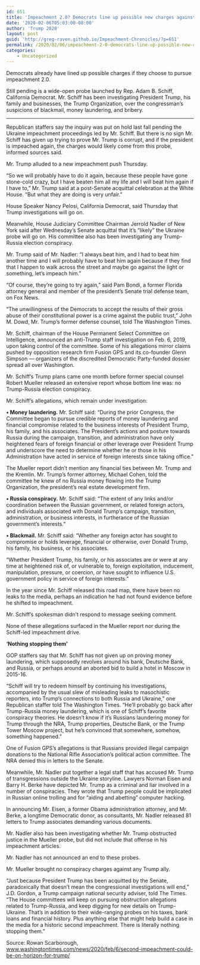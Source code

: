 ```yaml
---
id: 651
title: 'Impeachment 2.0? Democrats line up possible new charges against Trump'
date: '2020-02-06T05:03:00-08:00'
author: 'Trump 2020'
layout: post
guid: 'http://greg-raven.github.io/Impeachment-Chronicles/?p=651'
permalink: /2020/02/06/impeachment-2-0-democrats-line-up-possible-new-charges-against-trump/
categories:
    - Uncategorized
---
```


Democrats already have lined up possible charges if they choose to pursue impeachment 2.0.

Still pending is a wide-open probe launched by Rep. Adam B. Schiff, California Democrat. Mr. Schiff has been investigating President Trump, his family and businesses, the Trump Organization, over the congressman’s suspicions of blackmail, money laundering, and bribery.

- - - - - -

Republican staffers say the inquiry was put on hold last fall pending the Ukraine impeachment proceedings led by Mr. Schiff. But there is no sign Mr. Schiff has given up trying to prove Mr. Trump is corrupt, and if the president is impeached again, the charges would likely come from this probe, informed sources said.

Mr. Trump alluded to a new impeachment push Thursday.

“So we will probably have to do it again, because these people have gone stone-cold crazy, but I have beaten him all my life and I will beat him again if I have to,” Mr. Trump said at a post-Senate acquittal celebration at the White House. “But what they are doing is very unfair.”

House Speaker Nancy Pelosi, California Democrat, said Thursday that Trump investigations will go on.

Meanwhile, House Judiciary Committee Chairman Jerrold Nadler of New York said after Wednesday’s Senate acquittal that it’s “likely” the Ukraine probe will go on. His committee also has been investigating any Trump-Russia election conspiracy.

Mr. Trump said of Mr. Nadler: “I always beat him, and I had to beat him another time and I will probably have to beat him again because if they find that I happen to walk across the street and maybe go against the light or something, let’s impeach him.”

“Of course, they’re going to try again,” said Pam Bondi, a former Florida attorney general and member of the president’s Senate trial defense team, on Fox News.

“The unwillingness of the Democrats to accept the results of their gross abuse of their constitutional power is a crime against the public trust,” John M. Dowd, Mr. Trump’s former defense counsel, told The Washington Times.

Mr. Schiff, chairman of the House Permanent Select Committee on Intelligence, announced an anti-Trump staff investigation on Feb. 6, 2019, upon taking control of the committee. Some of his allegations mirror claims pushed by opposition research firm Fusion GPS and its co-founder Glenn Simpson — organizers of the discredited Democratic Party-funded dossier spread all over Washington.

Mr. Schiff’s Trump plans came one month before former special counsel Robert Mueller released an extensive report whose bottom line was: no Trump-Russia election conspiracy.

Mr. Schiff’s allegations, which remain under investigation:

**• Money laundering.** Mr. Schiff said: “During the prior Congress, the Committee began to pursue credible reports of money laundering and financial compromise related to the business interests of President Trump, his family, and his associates. The President’s actions and posture towards Russia during the campaign, transition, and administration have only heightened fears of foreign financial or other leverage over President Trump and underscore the need to determine whether he or those in his Administration have acted in service of foreign interests since taking office.”

The Mueller report didn’t mention any financial ties between Mr. Trump and the Kremlin. Mr. Trump’s former attorney, Michael Cohen, told the committee he knew of no Russia money flowing into the Trump Organization, the president’s real estate development firm.

**• Russia conspiracy.** Mr. Schiff said: “The extent of any links and/or coordination between the Russian government, or related foreign actors, and individuals associated with Donald Trump’s campaign, transition, administration, or business interests, in furtherance of the Russian government’s interests.”

**• Blackmail.** Mr. Schiff said: “Whether any foreign actor has sought to compromise or holds leverage, financial or otherwise, over Donald Trump, his family, his business, or his associates.

“Whether President Trump, his family, or his associates are or were at any time at heightened risk of, or vulnerable to, foreign exploitation, inducement, manipulation, pressure, or coercion, or have sought to influence U.S. government policy in service of foreign interests.”

In the year since Mr. Schiff released this road map, there have been no leaks to the media, perhaps an indication he had not found evidence before he shifted to impeachment.

Mr. Schiff’s spokesman didn’t respond to message seeking comment.

None of these allegations surfaced in the Mueller report nor during the Schiff-led impeachment drive.

**‘Nothing stopping them’**

GOP staffers say that Mr. Schiff has not given up on proving money laundering, which supposedly revolves around his bank, Deutsche Bank, and Russia, or perhaps around an aborted bid to build a hotel in Moscow in 2015-16.

“Schiff will try to redeem himself by continuing his investigations, accompanied by the usual slew of misleading leaks to masochistic reporters, into Trump’s connections to both Russia and Ukraine,” one Republican staffer told The Washington Times. “He’ll probably go back after Trump-Russia money laundering, which is one of Schiff’s favorite conspiracy theories. He doesn’t know if it’s Russians laundering money for Trump through the NRA, Trump properties, Deutsche Bank, or the Trump Tower Moscow project, but he’s convinced that somewhere, somehow, something happened.”

One of Fusion GPS’s allegations is that Russians provided illegal campaign donations to the National Rifle Association’s political action committee. The NRA denied this in letters to the Senate.

Meanwhile, Mr. Nadler put together a legal staff that has accused Mr. Trump of transgressions outside the Ukraine storyline. Lawyers Norman Eisen and Barry H. Berke have depicted Mr. Trump as a criminal and liar involved in a number of conspiracies. They wrote that Trump people could be implicated in Russian online trolling and for “aiding and abetting” computer hacking.

In announcing Mr. Eisen, a former Obama administration attorney, and Mr. Berke, a longtime Democratic donor, as consultants, Mr. Nadler released 81 letters to Trump associates demanding various documents.

Mr. Nadler also has been investigating whether Mr. Trump obstructed justice in the Mueller probe, but did not include that offense in his impeachment articles.

Mr. Nadler has not announced an end to these probes.

Mr. Mueller brought no conspiracy charges against any Trump ally.

“Just because President Trump has been acquitted by the Senate, paradoxically that doesn’t mean the congressional investigations will end,” J.D. Gordon, a Trump campaign national security adviser, told The Times. “The House committees will keep on pursuing obstruction allegations related to Trump-Russia, and keep digging for new details on Trump-Ukraine. That’s in addition to their wide-ranging probes on his taxes, bank loans and financial history. Plus anything else that might help build a case in the media for a historic second impeachment. There is literally nothing stopping them.”

Source: Rowan Scarborough, www.washingtontimes.com/news/2020/feb/6/second-impeachment-could-be-on-horizon-for-trump/